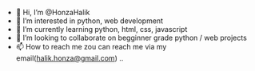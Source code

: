 - 👋 Hi, I’m @HonzaHalik
- 👀 I’m interested in python, web development
- 🌱 I’m currently learning python, html, css, javascript
- 💞️ I’m looking to collaborate on begginner grade python / web projects
- 📫 How to reach me zou can reach me via my email(halik.honza@gmail.com)
..
<!---
HonzaHalik/HonzaHalik is a ✨ special ✨ repository because its `README.md` (this file) appears on your GitHub profile.
You can click the Preview link to take a look at your changes.
--->

